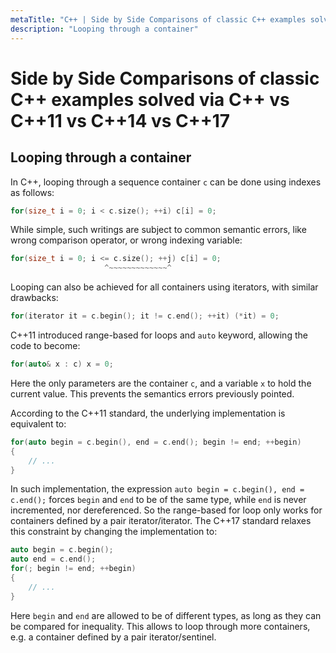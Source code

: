 ```yaml
---
metaTitle: "C++ | Side by Side Comparisons of classic C++ examples solved via C++ vs C++11 vs C++14 vs C++17"
description: "Looping through a container"
---
```


# Side by Side Comparisons of classic C++ examples solved via C++ vs C++11 vs C++14 vs C++17



## Looping through a container


In C++, looping through a sequence container `c` can be done using indexes as follows:

```cpp
for(size_t i = 0; i < c.size(); ++i) c[i] = 0;

```

While simple, such writings are subject to common semantic errors, like wrong comparison operator, or wrong indexing variable:

```cpp
for(size_t i = 0; i <= c.size(); ++j) c[i] = 0;
                     ^~~~~~~~~~~~~~^

```

Looping can also be achieved for all containers using iterators, with similar drawbacks:

```cpp
for(iterator it = c.begin(); it != c.end(); ++it) (*it) = 0;

```

C++11 introduced range-based for loops and `auto` keyword, allowing the code to become:

```cpp
for(auto& x : c) x = 0;

```

Here the only parameters are the container `c`, and a variable `x` to hold the current value. This prevents the semantics errors previously pointed.

According to the C++11 standard, the underlying implementation is equivalent to:

```cpp
for(auto begin = c.begin(), end = c.end(); begin != end; ++begin)
{
    // ...
}

```

In such implementation, the expression `auto begin = c.begin(), end = c.end();` forces `begin` and `end` to be of the same type, while `end` is never incremented, nor dereferenced. So the range-based for loop only works for containers defined by a pair iterator/iterator. The C++17 standard relaxes this constraint by changing the implementation to:

```cpp
auto begin = c.begin();
auto end = c.end();
for(; begin != end; ++begin)
{
    // ...
}

```

Here `begin` and `end` are allowed to be of different types, as long as they can be compared for inequality. This allows to loop through more containers, e.g. a container defined by a pair iterator/sentinel.

